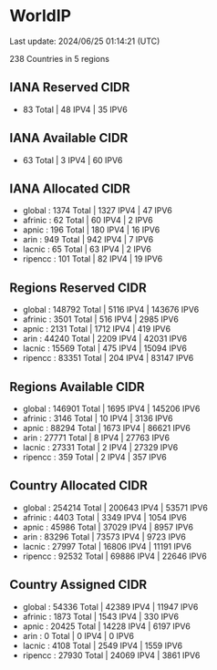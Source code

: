 # WorldIP

Last update: 2024/06/25 01:14:21 (UTC)

238 Countries in 5 regions

## IANA Reserved CIDR

- 83 Total | 48 IPV4 | 35 IPV6

## IANA Available CIDR

- 63 Total | 3 IPV4 | 60 IPV6

## IANA Allocated CIDR

- global : 1374 Total | 1327 IPV4 | 47 IPV6
- afrinic : 62 Total | 60 IPV4 | 2 IPV6
- apnic : 196 Total | 180 IPV4 | 16 IPV6
- arin : 949 Total | 942 IPV4 | 7 IPV6
- lacnic : 65 Total | 63 IPV4 | 2 IPV6
- ripencc : 101 Total | 82 IPV4 | 19 IPV6

## Regions Reserved CIDR

- global : 148792 Total | 5116 IPV4 | 143676 IPV6
- afrinic : 3501 Total | 516 IPV4 | 2985 IPV6
- apnic : 2131 Total | 1712 IPV4 | 419 IPV6
- arin : 44240 Total | 2209 IPV4 | 42031 IPV6
- lacnic : 15569 Total | 475 IPV4 | 15094 IPV6
- ripencc : 83351 Total | 204 IPV4 | 83147 IPV6

## Regions Available CIDR

- global : 146901 Total | 1695 IPV4 | 145206 IPV6
- afrinic : 3146 Total | 10 IPV4 | 3136 IPV6
- apnic : 88294 Total | 1673 IPV4 | 86621 IPV6
- arin : 27771 Total | 8 IPV4 | 27763 IPV6
- lacnic : 27331 Total | 2 IPV4 | 27329 IPV6
- ripencc : 359 Total | 2 IPV4 | 357 IPV6

## Country Allocated CIDR

- global : 254214 Total | 200643 IPV4 | 53571 IPV6
- afrinic : 4403 Total | 3349 IPV4 | 1054 IPV6
- apnic : 45986 Total | 37029 IPV4 | 8957 IPV6
- arin : 83296 Total | 73573 IPV4 | 9723 IPV6
- lacnic : 27997 Total | 16806 IPV4 | 11191 IPV6
- ripencc : 92532 Total | 69886 IPV4 | 22646 IPV6

## Country Assigned CIDR

- global : 54336 Total | 42389 IPV4 | 11947 IPV6
- afrinic : 1873 Total | 1543 IPV4 | 330 IPV6
- apnic : 20425 Total | 14228 IPV4 | 6197 IPV6
- arin : 0 Total | 0 IPV4 | 0 IPV6
- lacnic : 4108 Total | 2549 IPV4 | 1559 IPV6
- ripencc : 27930 Total | 24069 IPV4 | 3861 IPV6
